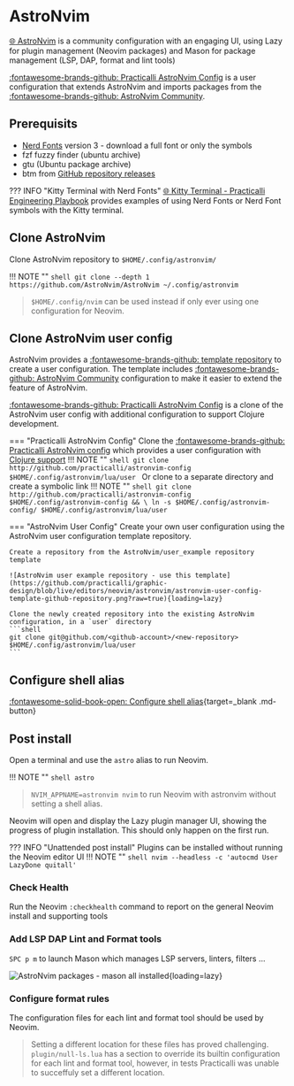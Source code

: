 # AstroNvim

[:globe_with_meridians: AstroNvim](https://astronvim.com/) is a community configuration with an engaging UI, using Lazy for plugin management (Neovim packages) and Mason for package management (LSP, DAP, format and lint tools)

[:fontawesome-brands-github: Practicalli AstroNvim Config](https://github.com/practicalli/astronvim-config) is a user configuration that extends AstroNvim and imports packages from the [:fontawesome-brands-github: AstroNvim Community](https://github.com/AstroNvim/user_example).


## Prerequisits

- [Nerd Fonts](https://www.nerdfonts.com/) version 3 - download a full font or only the symbols
- fzf fuzzy finder (ubuntu archive)
- gtu (Ubuntu package archive)
- btm from [GitHub repository releases](https://github.com/ClementTsang/bottom/releases/)

??? INFO "Kitty Terminal with Nerd Fonts"
    [:globe_with_meridians: Kitty Terminal - Practicalli Engineering Playbook](https://practical.li/engineering-playbook/command-line/kitty-terminal/) provides examples of using Nerd Fonts or Nerd Font symbols with the Kitty terminal.

## Clone AstroNvim

Clone AstroNvim repository to `$HOME/.config/astronvim/`

!!! NOTE ""
    ```shell
    git clone --depth 1 https://github.com/AstroNvim/AstroNvim ~/.config/astronvim
    ```

> `$HOME/.config/nvim` can be used instead if only ever using one configuration for Neovim.


## Clone AstroNvim user config

AstroNvim provides a [:fontawesome-brands-github: template repository](https://github.com/AstroNvim/user_example) to create a user configuration. The template includes [:fontawesome-brands-github: AstroNvim Community](https://github.com/AstroNvim/user_example) configuration to make it easier to extend the feature of AstroNvim.

[:fontawesome-brands-github: Practicalli AstroNvim Config](http://github.com/practicalli/astronvim-config) is a clone of the AstroNvim user config with additional configuration to support Clojure development.

=== "Practicalli AstroNvim Config"
    Clone the [:fontawesome-brands-github: Practicalli AstroNvim config](https://github.com/practicalli/astronvim-config) which provides a user configuration with [Clojure support](clojure.md)
    !!! NOTE ""
        ```shell
        git clone http://github.com/practicalli/astronvim-config $HOME/.config/astronvim/lua/user
        ```
    Or clone to a separate directory and create a symbolic link
    !!! NOTE ""
        ```shell
        git clone http://github.com/practicalli/astronvim-config $HOME/.config/astronvim-config && \
        ln -s $HOME/.config/astronvim-config/ $HOME/.config/astronvim/lua/user
        ```

=== "AstroNvim User Config"
    Create your own user configuration using the AstroNvim user configuration template repository.

    Create a repository from the AstroNvim/user_example repository template

    ![AstroNvim user example repository - use this template](https://github.com/practicalli/graphic-design/blob/live/editors/neovim/astronvim/astronvim-user-config-template-github-repository.png?raw=true){loading=lazy}

    Clone the newly created repository into the existing AstroNvim configuration, in a `user` directory
    ```shell
    git clone git@github.com/<github-account>/<new-repository> $HOME/.config/astronvim/lua/user
    ```

## Configure shell alias

[:fontawesome-solid-book-open: Configure shell alias](/neovim/configuration/){target=_blank .md-button}


## Post install

Open a terminal and use the `astro` alias to run Neovim.

!!! NOTE ""
    ```shell
    astro
    ```

<!-- TODO: checkhealth screenshot for astronvim -->

> `NVIM_APPNAME=astronvim nvim` to run Neovim with astronvim without setting a shell alias.

Neovim will open and display the Lazy plugin manager UI, showing the progress of plugin installation.  This should only happen on the first run.

??? INFO "Unattended post install"
    Plugins can be installed without running the Neovim editor UI
    !!! NOTE ""
        ```shell
        nvim --headless -c 'autocmd User LazyDone quitall'
        ```


### Check Health

Run the Neovim `:checkhealth` command to report on the general Neovim install and supporting tools

<!-- TODO: checkhealth screenshot for astronvim -->


### Add LSP DAP Lint and Format tools

`SPC p m` to launch Mason which manages LSP servers, linters, filters ...

![AstroNvim packages - mason all installed](https://github.com/practicalli/graphic-design/blob/live/editors/neovim/astronvim/astronvim-packages-mason-installed-all.png?raw=true){loading=lazy}


### Configure format rules

The configuration files for each lint and format tool should be used by Neovim.

> Setting a different location for these files has proved challenging.  `plugin/null-ls.lua` has a section to override its builtin configuration for each lint and format tool, however, in tests Practicalli was unable to succeffuly set a different location.
